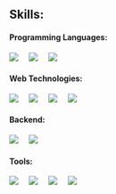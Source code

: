 <!---- skills ---->
## Skills:

#### Programming Languages:
<span style="margin-right: 15px;">
	<img src="https://img.shields.io/badge/python-3670A0?style=for-the-badge&logo=python&logoColor=ffdd54">
</span>
<span style="margin-right: 15px;">
	<img src="https://img.shields.io/badge/C%23-239120?style=for-the-badge&logo=c-sharp&logoColor=white">
</span>
<span style="margin-right: 15px;">
	<img src="https://img.shields.io/badge/JavaScript-F7DF1E?style=for-the-badge&logo=JavaScript&logoColor=white">
</span>

#### Web Technologies:
<span style="margin-right: 15px;">
	<img src="https://img.shields.io/badge/html5-%23E34F26.svg?style=for-the-badge&logo=html5&logoColor=white">
</span>
<span style="margin-right: 15px;">
	<img src="https://img.shields.io/badge/css3-%231572B6.svg?style=for-the-badge&logo=css3&logoColor=white">
</span>
<span style="margin-right: 15px;">
	<img src="https://img.shields.io/badge/JSS-F7DF1E?style=for-the-badge&logo=JSS&logoColor=white">
</span>
<span style="margin-right: 15px;">
	<img src="https://img.shields.io/badge/Bootstrap-563D7C?style=for-the-badge&logo=bootstrap&logoColor=white">
</span>


#### Backend:


<span style="margin-right: 15px;">
    <img src="https://img.shields.io/badge/MySQL-4479A1?style=for-the-badge&logo=mysql&logoColor=white">
</span>
<span style="margin-right: 15px;">
	<img src="https://img.shields.io/badge/SQLite-07405E?style=for-the-badge&logo=sqlite&logoColor=white">
</span>


#### Tools:

<span style="margin-right: 15px;">
    <img src="https://img.shields.io/badge/Git-F05032?style=for-the-badge&logo=git&logoColor=white">
</span>
<span style="margin-right: 15px;">
    <img src="https://img.shields.io/badge/github-%23121011.svg?style=for-the-badge&logo=github&logoColor=white">
</span>
<span style="margin-right: 15px;">
    <img src="https://img.shields.io/badge/VSCode-007ACC?style=for-the-badge&logo=visual-studio-code&logoColor=white">
</span>
<span style="margin-right: 15px;">
    <img src="https://img.shields.io/badge/Visual_Studio-5C2D91?style=for-the-badge&logo=visual%20studio&logoColor=white">
</span>

